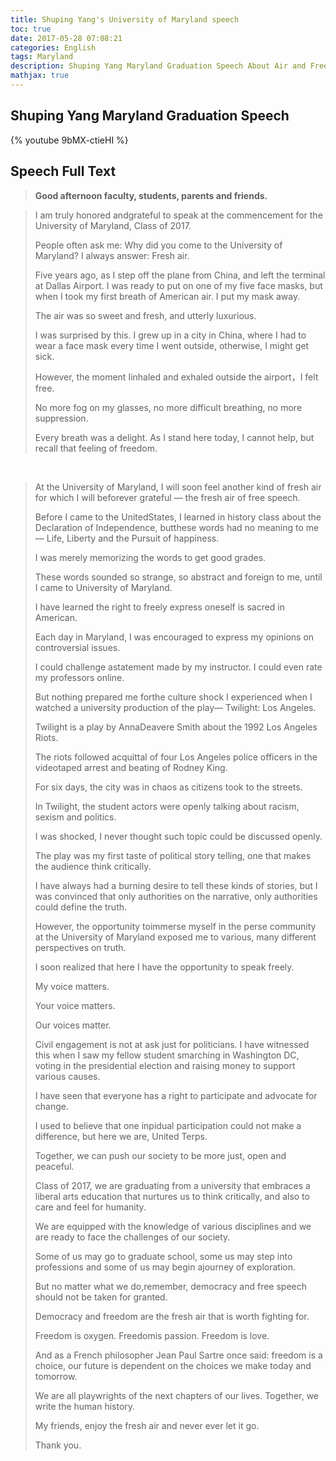 ```yaml
---
title: Shuping Yang's University of Maryland speech
toc: true
date: 2017-05-28 07:08:21
categories: English
tags: Maryland
description: Shuping Yang Maryland Graduation Speech About Air and Free
mathjax: true
---
```


## Shuping Yang Maryland Graduation Speech

{% youtube 9bMX-ctieHI %}

## Speech Full Text

> **Good afternoon faculty, students, parents and friends.**

> I am truly honored andgrateful to speak at the commencement for the University of Maryland, Class of 2017. 
> 
>  
> People often ask me: Why did you come to the University of Maryland?
> I always answer: Fresh air.
> 
>  
> Five years ago, as I step off the plane from China, and left the terminal at Dallas Airport. I was ready to put on one of my five face masks, but when I took my first breath of American air. I put my mask away. 
> 
>  
> The air was so sweet and fresh, and utterly luxurious.
> 
>  
> I was surprised by this. I grew up in a city in China, where I had to wear a face mask every time I went outside, otherwise, I might get sick.
> 
>  
> However, the moment Iinhaled and exhaled outside the airport，I felt free.
> 
>  
> No more fog on my glasses, no more difficult breathing, no more suppression.
> 
>  
> Every breath was a delight. As I stand here today, I cannot help, but recall that feeling of freedom. 
> 

&nbsp;

> At the University of Maryland, I will soon feel another kind of fresh air for which I will beforever grateful — the fresh air of free speech.
> 
>
> Before I came to the UnitedStates, I learned in history class about the Declaration of Independence, butthese words had no meaning to me— Life, Liberty and the Pursuit of happiness.
> 
>  
> I was merely memorizing the words to get good grades.
> 
>   
> These words sounded so strange, so abstract and foreign to me, until I came to University of Maryland.
> 
>  
> I have learned the right to freely express oneself is sacred in American.
> 
>  
> Each day in Maryland, I was encouraged to express my opinions on controversial issues. 
> 
>  
> I could challenge astatement made by my instructor. I could even rate my professors online.
> 
>  
> But nothing prepared me forthe culture shock I experienced when I watched a university production of the play— Twilight: Los Angeles.
> 
> Twilight is a play by AnnaDeavere Smith about the 1992 Los Angeles Riots.
>  
> 
> The riots followed acquittal of four Los Angeles police officers in the videotaped arrest and beating of Rodney King.
>  
> 
> For six days, the city was in chaos as citizens took to the streets.
>  
> 
> In Twilight, the student actors were openly talking about racism, sexism and politics.
>  
> 
> I was shocked, I never thought such topic could be discussed openly.
>  
> 
> The play was my first taste of political story telling, one that makes the audience think critically. 
>  
> 
> I have always had a burning desire to tell these kinds of stories, but I was convinced that only authorities on the narrative, only authorities could define the truth. 
>  
> 
> However, the opportunity toimmerse myself in the perse community at the University of Maryland exposed me to various, many different perspectives on truth.
>  
> 
> I soon realized that here I have the opportunity to speak freely. 
>  
> 
> My voice matters. 
>  
> 
> Your voice matters.
>  
> 
> Our voices matter.
>  
> 
> Civil engagement is not at ask just for politicians. I have witnessed this when I saw my fellow student smarching in Washington DC, voting in the presidential election and raising money to support various causes.
>  
> 
> I have seen that everyone has a right to participate and advocate for change.
>  
> 
> I used to believe that one inpidual participation could not make a difference, but here we are, United Terps.
>  
> 
> Together, we can push our society to be more just, open and peaceful.
>  
> 
> Class of 2017, we are graduating from a university that embraces a liberal arts education that nurtures us to think critically, and also to care and feel for humanity. 
>  
> 
> We are equipped with the knowledge of various disciplines and we are ready to face  the challenges of our society.
>  
> 
> Some of us may go to graduate school, some us may step into professions and some of us may begin ajourney of exploration.
>  
> 
> But no matter what we do,remember, democracy and free speech should not be taken for granted.
>  
> 
> Democracy and freedom are the fresh air that is worth fighting for.
>  
> 
> Freedom is oxygen. Freedomis passion. Freedom is love.
>  
> 
> And as a French philosopher Jean Paul Sartre once said: freedom is a choice, our future is dependent on the choices we make today and tomorrow.
>  
> 
> We are all playwrights of the next chapters of our lives. Together, we write the human history.
>  
> 
> My friends, enjoy the fresh air and never ever let it go.
>  
> 
> Thank you.
